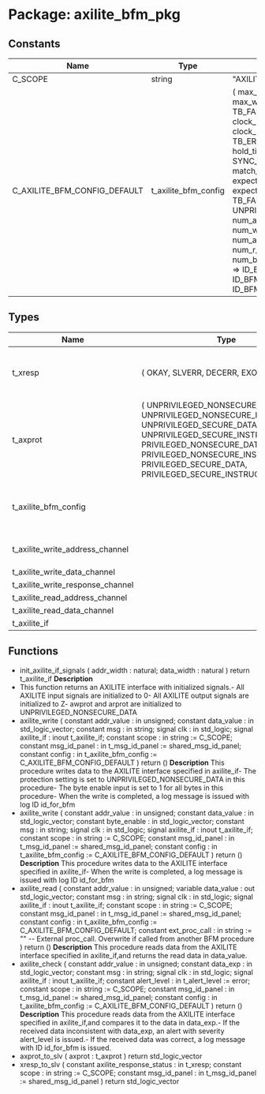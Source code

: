 # Package: axilite_bfm_pkg

## Constants

| Name                         | Type                 | Value                                                                                                                                                                                                                                                                                                                                                                                                                                                                                                                                                                                                                                                                                                                                                                                                                                                                                                                     | Description |
| ---------------------------- | -------------------- | ------------------------------------------------------------------------------------------------------------------------------------------------------------------------------------------------------------------------------------------------------------------------------------------------------------------------------------------------------------------------------------------------------------------------------------------------------------------------------------------------------------------------------------------------------------------------------------------------------------------------------------------------------------------------------------------------------------------------------------------------------------------------------------------------------------------------------------------------------------------------------------------------------------------------- | ----------- |
| C_SCOPE                      | string               |  "AXILITE_BFM"                                                                                                                                                                                                                                                                                                                                                                                                                                                                                                                                                                                                                                                                                                                                                                                                                                                                                                            |             |
| C_AXILITE_BFM_CONFIG_DEFAULT | t_axilite_bfm_config |  (     max_wait_cycles             => 10,     max_wait_cycles_severity    => TB_FAILURE,     clock_period                => -1 ns,     clock_period_margin         => 0 ns,     clock_margin_severity       => TB_ERROR,     setup_time                  => -1 ns,     hold_time                   => -1 ns,     bfm_sync                    => SYNC_ON_CLOCK_ONLY,     match_strictness            => MATCH_EXACT,     expected_response           => OKAY,     expected_response_severity  => TB_FAILURE,     protection_setting          => UNPRIVILEGED_NONSECURE_DATA,     num_aw_pipe_stages          => 1,     num_w_pipe_stages           => 1,     num_ar_pipe_stages          => 1,     num_r_pipe_stages           => 1,     num_b_pipe_stages           => 1,     id_for_bfm                  => ID_BFM,     id_for_bfm_wait             => ID_BFM_WAIT,     id_for_bfm_poll             => ID_BFM_POLL     ) |             |
## Types

| Name                             | Type                                                                                                                                                                                                                                                | Description                                              |
| -------------------------------- | --------------------------------------------------------------------------------------------------------------------------------------------------------------------------------------------------------------------------------------------------- | -------------------------------------------------------- |
| t_xresp                          | ( OKAY, SLVERR, DECERR, EXOKAY )                                                                                                                                                                                                                    | EXOKAY not supported for AXI-Lite, will raise TB_FAILURE |
| t_axprot                         | ( UNPRIVILEGED_NONSECURE_DATA, UNPRIVILEGED_NONSECURE_INSTRUCTION, UNPRIVILEGED_SECURE_DATA, UNPRIVILEGED_SECURE_INSTRUCTION, PRIVILEGED_NONSECURE_DATA, PRIVILEGED_NONSECURE_INSTRUCTION, PRIVILEGED_SECURE_DATA, PRIVILEGED_SECURE_INSTRUCTION )  |                                                          |
| t_axilite_bfm_config             |                                                                                                                                                                                                                                                     | Configuration record to be assigned in the test harness. |
| t_axilite_write_address_channel  |                                                                                                                                                                                                                                                     | AXI-Lite Interface signals                               |
| t_axilite_write_data_channel     |                                                                                                                                                                                                                                                     |                                                          |
| t_axilite_write_response_channel |                                                                                                                                                                                                                                                     |                                                          |
| t_axilite_read_address_channel   |                                                                                                                                                                                                                                                     |                                                          |
| t_axilite_read_data_channel      |                                                                                                                                                                                                                                                     |                                                          |
| t_axilite_if                     |                                                                                                                                                                                                                                                     |                                                          |
## Functions
- init_axilite_if_signals <font id="function_arguments">( addr_width : natural; data_width : natural ) </font> <font id="function_return">return t_axilite_if </font>
**Description**
- This function returns an AXILITE interface with initialized signals.- All AXILITE input signals are initialized to 0- All AXILITE output signals are initialized to Z- awprot and arprot are initialized to UNPRIVILEGED_NONSECURE_DATA
- axilite_write <font id="function_arguments">( constant addr_value         : in    unsigned; constant data_value         : in    std_logic_vector; constant msg                : in    string; signal   clk                : in    std_logic; signal   axilite_if         : inout t_axilite_if; constant scope              : in    string                := C_SCOPE; constant msg_id_panel       : in    t_msg_id_panel        := shared_msg_id_panel; constant config             : in    t_axilite_bfm_config  := C_AXILITE_BFM_CONFIG_DEFAULT ) </font> <font id="function_return">return ()</font>
**Description**
This procedure writes data to the AXILITE interface specified in axilite_if- The protection setting is set to UNPRIVILEGED_NONSECURE_DATA in this procedure- The byte enable input is set to 1 for all bytes in this procedure- When the write is completed, a log message is issued with log ID id_for_bfm
- axilite_write <font id="function_arguments">( constant addr_value         : in    unsigned; constant data_value         : in    std_logic_vector; constant byte_enable        : in    std_logic_vector; constant msg                : in    string; signal   clk                : in    std_logic; signal   axilite_if         : inout t_axilite_if; constant scope              : in    string                := C_SCOPE; constant msg_id_panel       : in    t_msg_id_panel        := shared_msg_id_panel; constant config             : in    t_axilite_bfm_config  := C_AXILITE_BFM_CONFIG_DEFAULT ) </font> <font id="function_return">return ()</font>
**Description**
This procedure writes data to the AXILITE interface specified in axilite_if- When the write is completed, a log message is issued with log ID id_for_bfm
- axilite_read <font id="function_arguments">( constant addr_value     : in  unsigned; variable data_value     : out std_logic_vector; constant msg            : in  string; signal   clk            : in std_logic; signal   axilite_if     : inout t_axilite_if; constant scope          : in  string                := C_SCOPE; constant msg_id_panel   : in  t_msg_id_panel        := shared_msg_id_panel; constant config         : in  t_axilite_bfm_config := C_AXILITE_BFM_CONFIG_DEFAULT; constant ext_proc_call  : in  string                    := ""  -- External proc_call. Overwrite if called from another BFM procedure ) </font> <font id="function_return">return ()</font>
**Description**
This procedure reads data from the AXILITE interface specified in axilite_if,and returns the read data in data_value.
- axilite_check <font id="function_arguments">( constant addr_value         : in  unsigned; constant data_exp           : in  std_logic_vector; constant msg                : in  string; signal   clk                : in std_logic; signal   axilite_if         : inout t_axilite_if; constant alert_level        : in  t_alert_level         := error; constant scope              : in  string                := C_SCOPE; constant msg_id_panel       : in  t_msg_id_panel        := shared_msg_id_panel; constant config             : in  t_axilite_bfm_config  := C_AXILITE_BFM_CONFIG_DEFAULT ) </font> <font id="function_return">return ()</font>
**Description**
This procedure reads data from the AXILITE interface specified in axilite_if,and compares it to the data in data_exp.- If the received data inconsistent with data_exp, an alert with severity  alert_level is issued.- If the received data was correct, a log message with ID id_for_bfm is issued.
- axprot_to_slv <font id="function_arguments">( axprot : t_axprot ) </font> <font id="function_return">return std_logic_vector </font>
- xresp_to_slv <font id="function_arguments">( constant axilite_response_status : in  t_xresp; constant scope                   : in  string           := C_SCOPE; constant msg_id_panel            : in  t_msg_id_panel   := shared_msg_id_panel ) </font> <font id="function_return">return std_logic_vector </font>
